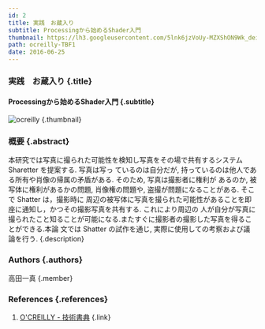 ```yaml
---
id: 2
title: 実践　お蔵入り
subtitle: Processingから始めるShader入門
thumbnail: https://lh3.googleusercontent.com/5lnk6jzVoUy-MZXShON9Wk_deioUgimIzlq4a4MwjayQuaOfkCx3wTtK_LEnS2QsuKzGa7G40qrO2ACof_bWdhJTYJF7KKEwwLzKdRsyN1YyViphYqsiN-8oVp8JBc5mN8oOR3_O6BL-DH3UxzYPvfwFQkY78sN5KWf84uqBVzFF1ffC0EQU2msO5IRvsYDVuJoZLS9JB94Vjq0Gq1WeJ5MbE-qzPKoDT2t6YUKFXogeHsimlR6XjTrquS0wK0-5Dbc0U8S795hark06BH5GzNfnsMskyzVReoav4znenSEARD9UDl3w_yM-iDdwaan4FSZ1qo8qsC9GhwK2YqNh7noCExXWILqFmTEEx2LK-vlBgOaLyt_xotL_VFJUQD2Sdfnm8caSuauQuR5GK6lvssd9xIroOYyfw9a28ywSU9HtpfVDVE8vWi38eOh_zuh6O7KJTxHyDLMjiW4aN8rpAWeHqRrDxnCJ1yC1HH94TOCoK9wTRNj6Y6PN2_9tu78hwrLFTSH7rZ1FfXa-Ne8loGvbFPn5gNeeorbsebxF1U95ZGbWaFB2DmvTUQ9LKVWJD_bkou94M-eTrb8ctGe7TIXxDZyNlSw36ysE0H04=w1200-h900-rw
path: ocreilly-TBF1
date: 2016-06-25
---
```


### 実践　お蔵入り {.title}

#### Processingから始めるShader入門 {.subtitle}

![ocreilly](https://lh3.googleusercontent.com/SQBgdCbyTafpajCMpIRC2qaPkvn0XfNa6hLzRm6ZOLeHHEwqoxTTIDwrN2RNlbFCI9fId8R0gvUcAGBpu0qFLr9NcfOfjLYgvAP4STECo9QJhq_XUJvaGl1otdf5Bh6FSZR51LrckctdCDBXEGT0O3uHZ-Q8cxJP_pLxvZGSnXcIejlRCzoA7CaPJ5HSc63vFlv0xSH6TIlx8fNNIKuMXbsvOjOPFVzjkMcpgJcI-evqlpuehvaBxA3tJulAfZMWdrK216mmkI_i73oEGyZoTI4a7AMcmwxTbpjJ_unMDXlVsASuiQGqd-tKEPNB1KZrx62wXRA5yLPVy7aar43Belf4Uz2FyS9Cahf9aUYg3KLlMGr82W6d_iB8JR1-_Xadx8BJ-iiNSP0ekx1a4N7aDpbl2DnDvOJQqUqXtoMuOcmXIpm3-aSWDzG1CK-NKEvPgUP6RIGpDWHO2ISURm7AsxwMPdWuhUF_EdMWahJvFmyxS1cOhlFegWd5MSzelYTjUXVjjv27mDKl9n0KAnWpCea34AiD-2yJ_NaNayIc-CIBL-i680McjSAxjLSBYfALZf6qIBwcE_fuF2iFAAWDfwxFiL3Udb7Qacn_b03O=w1789-h1006-rw "ocreilly") {.thumbnail}

### 概要 {.abstract}

本研究では写真に撮られた可能性を検知し写真をその場で共有するシステム Sharetter を提案する. 写真は写っ ているのは自分だが, 持っているのは他人である所有や肖像の帰属の矛盾がある. そのため, 写真は撮影者に権利が あるのか, 被写体に権利があるかの問題, 肖像権の問題や, 盗撮が問題になることがある. そこで Shatter は，撮影時に 周辺の被写体に写真を撮られた可能性があることを即座に通知し，かつその撮影写真を共有する. これにより周辺の 人が自分が写真に撮られたこと知ることが可能になる.またすぐに撮影者の撮影した写真を得ることができる.本論 文では Shatter の試作を通じ, 実際に使用しての考察および議論を行う. {.description}

### Authors {.authors}

高田一真 {.member}

### References {.references}

1. [O'CREILLY - 技術書典](https://ocreilly.meiji-ncc.tech/TBF01/) {.link}
